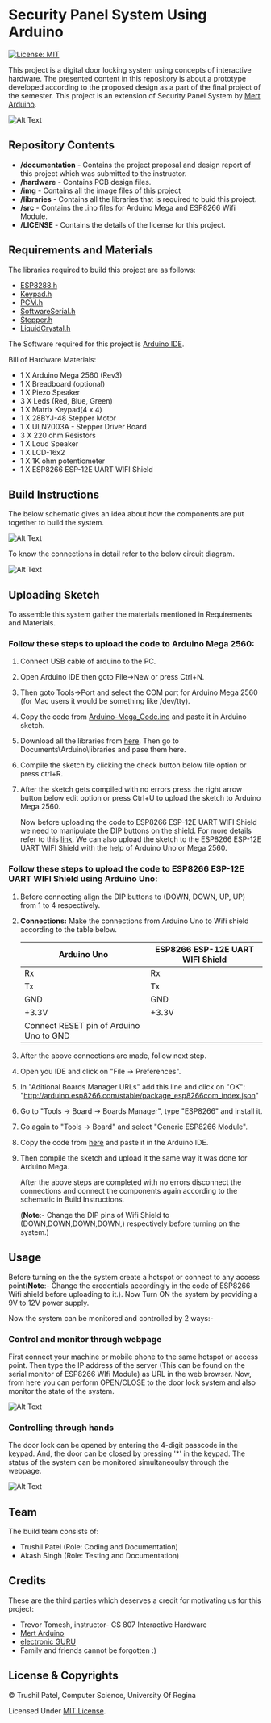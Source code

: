 # Security Panel System Using Arduino
[![License: MIT](https://img.shields.io/badge/License-MIT-yellow.svg)](https://opensource.org/licenses/MIT)

This project is a digital door locking system using concepts of interactive hardware. The presented content in this repository is about a prototype developed according to the proposed design as a part of the final project of the semester. This project is an extension of Security Panel System by [Mert Arduino](http://mertarduinotutorial.blogspot.com/2017/01/arduino-tutorial-22-security-panel.html).

![Alt Text](https://github.com/trushil/Arduino-Security-Panel-System/blob/master/img/open-close-fromwebpage.gif)


## Repository Contents

* **/documentation** - Contains the project proposal and design report of this project which was submitted to the instructor. 
* **/hardware** - Contains PCB design files.
* **/img** - Contains all the image files of this project
* **/libraries** - Contains all the libraries that is required to buid this project.
* **/src** - Contains the .ino files for Arduino Mega and ESP8266 Wifi Module.
* **/LICENSE** - Contains the details of the license for this project.
  


## Requirements and Materials

The libraries required to build this project are as follows:

* [ESP8288.h](https://github.com/trushil/Arduino-Security-Panel-System/blob/master/libraries/ESP8266WiFi.h)
* [Keypad.h](https://github.com/trushil/Arduino-Security-Panel-System/blob/master/libraries/Keypad.h)
* [PCM.h](https://github.com/trushil/Arduino-Security-Panel-System/blob/master/libraries/PCM.h)
* [SoftwareSerial.h](https://github.com/trushil/Arduino-Security-Panel-System/blob/master/libraries/SoftwareSerial.h)
* [Stepper.h](https://github.com/trushil/Arduino-Security-Panel-System/blob/master/libraries/Stepper.h)
* [LiquidCrystal.h](https://github.com/trushil/Arduino-Security-Panel-System/blob/master/libraries/LiquidCrystal.h)

The Software required for this project is [Arduino IDE](https://www.arduino.cc/en/main/software).

Bill of Hardware Materials:
* 1 X Arduino Mega 2560 (Rev3)
* 1 X Breadboard (optional)
* 1 X Piezo Speaker
* 3 X Leds (Red, Blue, Green)
* 1 X Matrix Keypad(4 x 4)
* 1 X 28BYJ-48 Stepper Motor
* 1 X ULN2003A - Stepper Driver Board
* 3 X 220 ohm Resistors
* 1 X Loud Speaker
* 1 X LCD-16x2
* 1 X 1K ohm potentiometer
* 1 X ESP8266 ESP-12E UART WIFI Shield

## Build Instructions
The below schematic gives an idea about how the components are put together to build the system.

![Alt Text](https://github.com/trushil/Arduino-Security-Panel-System/blob/master/img/schematic.png)

To know the connections in detail refer to the below circuit diagram.

![Alt Text](https://github.com/trushil/Arduino-Security-Panel-System/blob/master/img/circuit.jpg)


## Uploading Sketch
To assemble this system gather the materials mentioned in Requirements and Materials.

### Follow these steps to upload the code to Arduino Mega 2560:

1. Connect USB cable of arduino to the PC.
2. Open Arduino IDE then goto  File->New or press Ctrl+N.
3. Then goto Tools->Port and select the COM port for Arduino Mega 2560 (for Mac users it would be something like /dev/tty).
4. Copy the code from [Arduino-Mega_Code.ino](https://github.com/trushil/Arduino-Security-Panel-System/blob/master/src/Arduino-Mega_Code.ino) and paste it in Arduino sketch.
5. Download all the libraries from [here](https://github.com/trushil/Arduino-Security-Panel-System/tree/master/libraries). Then go to Documents\Arduino\libraries and pase them here.
6. Compile the sketch by clicking the check button below file option or press ctrl+R.
7. After the sketch gets compiled with no errors press the right arrow button below edit option or press Ctrl+U to upload the sketch to Arduino Mega 2560.

    Now before uploading the code to ESP8266 ESP-12E UART WIFI Shield we need to manipulate the DIP buttons on the shield. For more details refer to this [link](https://medium.com/@manrick01/arduino-uno-esp8266-esp-12e-uart-wifi-wireless-shield-3a39858e5f25). We can also upload the sketch to the ESP8266 ESP-12E UART WIFI Shield with the help of Arduino Uno or Mega 2560.

### Follow these steps to upload the code to ESP8266 ESP-12E UART WIFI Shield using Arduino Uno:
1. Before connecting align the DIP buttons to (DOWN, DOWN, UP, UP) from 1 to 4 respectively.
2. **Connections:** Make the connections from Arduino Uno to Wifi shield according to the table below.

    | Arduino Uno   | ESP8266 ESP-12E UART WIFI Shield |
    | ------------- |----------------------------------|
    | Rx            | Rx                               |
    | Tx            | Tx                               |
    | GND           | GND                              |
    | +3.3V         | +3.3V                            |
    |   Connect  RESET pin of Arduino Uno to GND       |

3. After the above connections are made, follow next step.
4. Open you IDE and click on "File -> Preferences".
5. In  "Aditional Boards Manager URLs" add this line and click on "OK": "http://arduino.esp8266.com/stable/package_esp8266com_index.json"
6. Go to "Tools -> Board -> Boards Manager", type "ESP8266" and install it.
7. Go again to "Tools -> Board" and select "Generic ESP8266 Module".
8. Copy the code from [here](https://github.com/trushil/Arduino-Security-Panel-System/blob/master/src/ESP8266-HTTP_Server.ino) and paste it in the Arduino IDE.
9. Then compile the sketch and upload it the same way it was done for Arduino Mega.

    After the above steps are completed with no errors disconnect the connections and connect the components again according to the schematic in Build Instructions.

    (**Note**:- Change the DIP pins of Wifi Shield to (DOWN,DOWN,DOWN,DOWN,) respectively before turning on the system.)

## Usage
Before turning on the the system create a hotspot or connect to any access point(**Note**:- Change the credentials accordingly in the code of ESP8266 Wifi shield before uploading to it.). Now Turn ON the system by providing a 9V to 12V power supply.

Now the system can be monitored and controlled by 2 ways:-

### Control and monitor through webpage
First connect your machine or mobile phone to the same hotspot or access point. Then type the IP address of the server (This can be found on the serial monitor of ESP8266 WIfi Module) as URL in the web browser. Now, from here you can perform OPEN/CLOSE to the door lock system and also monitor the state of the system.

![Alt Text](https://github.com/trushil/Arduino-Security-Panel-System/blob/master/img/laptop.gif)

### Controlling through hands
The door lock can be opened by entering the 4-digit passcode in the keypad. And, the door can be closed by pressing '*' in the keypad. The status of the system can be monitored simultaneoulsy through the webpage. 

![Alt Text](https://github.com/trushil/Arduino-Security-Panel-System/blob/master/img/open-close-fromkeypad.gif)

## Team
The build team consists of:
* Trushil Patel (Role: Coding and Documentation)
* Akash Singh (Role: Testing and Documentation)

## Credits
These are the third parties which deserves a credit for motivating us for this project:
* Trevor Tomesh, instructor- CS 807 Interactive Hardware
* [Mert Arduino](http://mertarduinotutorial.blogspot.com/)
* [electronic GURU](https://www.youtube.com/watch?v=F28Znry0qcw)
* Family and friends cannot be forgotten :)

## License & Copyrights

© Trushil Patel, Computer Science, University Of Regina

Licensed Under [MIT License](LICENSE).





